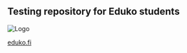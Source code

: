 ## Testing repository for Eduko students

![Logo](/repository/hub/logo.jpg?raw=true "Logo")

[eduko.fi](eduko.fi)